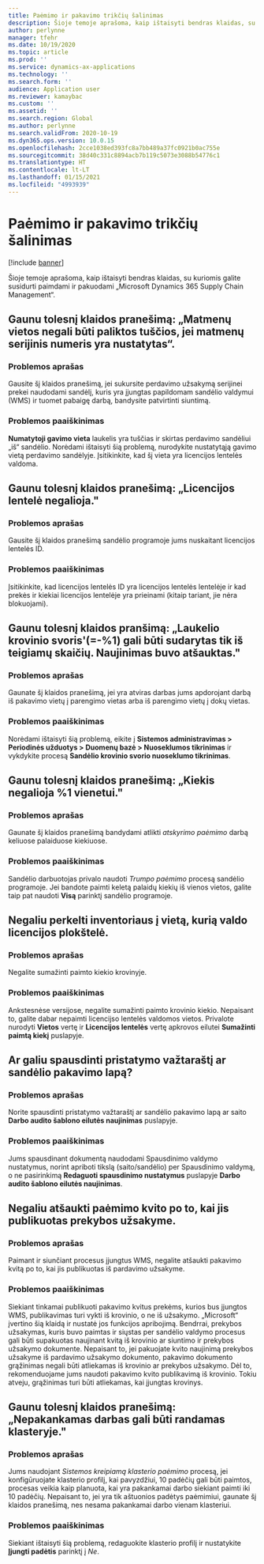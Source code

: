 ```yaml
---
title: Paėmimo ir pakavimo trikčių šalinimas
description: Šioje temoje aprašoma, kaip ištaisyti bendras klaidas, su kuriomis galite susidurti paimdami ir pakuodami „Microsoft Dynamics 365 Supply Chain Management“.
author: perlynne
manager: tfehr
ms.date: 10/19/2020
ms.topic: article
ms.prod: ''
ms.service: dynamics-ax-applications
ms.technology: ''
ms.search.form: ''
audience: Application user
ms.reviewer: kamaybac
ms.custom: ''
ms.assetid: ''
ms.search.region: Global
ms.author: perlynne
ms.search.validFrom: 2020-10-19
ms.dyn365.ops.version: 10.0.15
ms.openlocfilehash: 2cce1038ed393fc8a7bb489a37fc0921b0ac755e
ms.sourcegitcommit: 38d40c331c8894acb7b119c5073e3088b54776c1
ms.translationtype: HT
ms.contentlocale: lt-LT
ms.lasthandoff: 01/15/2021
ms.locfileid: "4993939"
---
```

# <a name="troubleshoot-picking-and-packing"></a>Paėmimo ir pakavimo trikčių šalinimas

[!include [banner](../includes/banner.md)]

Šioje temoje aprašoma, kaip ištaisyti bendras klaidas, su kuriomis galite susidurti paimdami ir pakuodami „Microsoft Dynamics 365 Supply Chain Management“.

## <a name="i-receive-the-following-error-message-dimension-location-cant-be-left-blank-if-dimension-serial-number-is-set"></a>Gaunu tolesnį klaidos pranešimą: „Matmenų vietos negali būti paliktos tuščios, jei matmenų serijinis numeris yra nustatytas“.

### <a name="issue-description"></a>Problemos aprašas

Gausite šį klaidos pranešimą, jei sukursite perdavimo užsakymą serijinei prekei naudodami sandėlį, kuris yra įjungtas papildomam sandėlio valdymui (WMS) ir tuomet pabaigę darbą, bandysite patvirtinti siuntimą.

### <a name="issue-resolution"></a>Problemos paaiškinimas

**Numatytoji gavimo vieta** laukelis yra tuščias ir skirtas perdavimo sandėliui „iš“ sandėlio. Norėdami ištaisyti šią problemą, nurodykite nustatytąją gavimo vietą perdavimo sandėlyje. Įsitikinkite, kad šį vieta yra licencijos lentelės valdoma.

## <a name="i-receive-the-following-error-message-invalid-license-plate"></a>Gaunu tolesnį klaidos pranešimą: „Licencijos lentelė negalioja."

### <a name="issue-description"></a>Problemos aprašas

Gausite šį klaidos pranešimą sandėlio programoje jums nuskaitant licencijos lentelės ID.

### <a name="issue-resolution"></a>Problemos paaiškinimas

Įsitikinkite, kad licencijos lentelės ID yra licencijos lentelės lentelėje ir kad prekės ir kiekiai licencijos lentelėje yra prieinami (kitaip tariant, jie nėra blokuojami).

## <a name="i-receive-the-following-error-message-field-load-weight-1-can-only-contain-positive-numbers-update-has-been-canceled"></a>Gaunu tolesnį klaidos pranšimą: „Laukelio krovinio svoris'(=-%1) gali būti sudarytas tik iš teigiamų skaičių. Naujinimas buvo atšauktas."

### <a name="issue-description"></a>Problemos aprašas

Gaunate šį klaidos pranešimą, jei yra atviras darbas jums apdorojant darbą iš pakavimo vietų į parengimo vietas arba iš parengimo vietų į dokų vietas.

### <a name="issue-resolution"></a>Problemos paaiškinimas

Norėdami ištaisyti šią problemą, eikite į **Sistemos administravimas \> Periodinės užduotys \> Duomenų bazė \> Nuoseklumos tikrinimas** ir vykdykite procesą **Sandėlio krovinio svorio nuoseklumo tikrinimas**.

## <a name="i-receive-the-following-error-message-the-quantity-is-not-valid-for-unit-1"></a>Gaunu tolesnį klaidos pranešimą: „Kiekis negalioja %1 vienetui."

### <a name="issue-description"></a>Problemos aprašas

Gaunate šį klaidos pranešimą bandydami atlikti *atskyrimo paėmimo* darbą keliuose palaiduose kiekiuose.

### <a name="issue-resolution"></a>Problemos paaiškinimas

Sandėlio darbuotojas privalo naudoti *Trumpo paėmimo* procesą sandėlio programoje. Jei bandote paimti keletą palaidų kiekių iš vienos vietos, galite taip pat naudoti **Visą** parinktį sandėlio programoje.

## <a name="i-cant-move-inventory-to-a-location-that-is-license-platecontrolled"></a>Negaliu perkelti inventoriaus į vietą, kurią valdo licencijos plokštelė.

### <a name="issue-description"></a>Problemos aprašas

Negalite sumažinti paimto kiekio krovinyje.

### <a name="issue-resolution"></a>Problemos paaiškinimas

Ankstesnėse versijose, negalite sumažinti paimto krovinio kiekio. Nepaisant to, galite dabar nepaimti licencijso lentelės valdomos vietos. Privalote nurodyti **Vietos** vertę ir **Licencijos lentelės** vertę apkrovos eilutei **Sumažinti paimtą kiekį** puslapyje.

## <a name="can-i-print-a-delivery-note-or-packing-content-by-warehouse"></a>Ar galiu spausdinti pristatymo važtaraštį ar sandėlio pakavimo lapą?

### <a name="issue-description"></a>Problemos aprašas

Norite spausdinti pristatymo važtaraštį ar sandėlio pakavimo lapą ar saito **Darbo audito šablono eilutės naujinimas** puslapyje.

### <a name="issue-resolution"></a>Problemos paaiškinimas

Jums spausdinant dokumentą naudodami Spausdinimo valdymo nustatymus, norint apriboti tikslą (saito/sandėlio) per Spausdinimo valdymą, o ne pasirinkimą **Redaguoti spausdinimo nustatymus** puslapyje **Darbo audito šablono eilutės naujinimas**.

## <a name="i-cant-cancel-a-packing-slip-after-its-posted-from-a-sales-order"></a>Negaliu atšaukti paėmimo kvito po to, kai jis publikuotas prekybos užsakyme.

### <a name="issue-description"></a>Problemos aprašas

Paimant ir siunčiant procesus įjungtus WMS, negalite atšaukti pakavimo kvitą po to, kai jis publikuotas iš pardavimo užsakyme.

### <a name="issue-resolution"></a>Problemos paaiškinimas

Siekiant tinkamai publikuoti pakavimo kvitus prekėms, kurios bus įjungtos WMS, publikavimas turi vykti iš krovinio, o ne iš užsakymo. „Microsoft“ įvertino šią klaidą ir nustatė jos funkcijos apribojimą. Bendrrai, prekybos užsakymas, kuris buvo paimtas ir siųstas per sandėlio valdymo procesus gali būti supakuotas naujinant kvitą iš krovinio ar siuntimo ir prekybos užsakymo dokumente. Nepaisant to, jei pakuojate kvito naujinimą prekybos užsakyme iš pardavimo užsakymo dokumento, pakavimo dokumento grąžinimas negali būti atliekamas iš krovinio ar prekybos užsakymo. Dėl to, rekomenduojame jums naudoti pakavimo kvito publikavimą iš krovinio. Tokiu atveju, grąžinimas turi būti atliekamas, kai įjungtas krovinys.

## <a name="i-receive-the-following-error-message-not-enough-work-can-be-found-for-cluster"></a>Gaunu tolesnį klaidos pranešimą: „Nepakankamas darbas gali būti randamas klasteryje."

### <a name="issue-description"></a>Problemos aprašas

Jums naudojant *Sistemos kreipiamą klasterio paėmimo* procesą, jei konfigūruojate klasterio profilį, kai pavyzdžiui, 10 padėčių gali būti paimtos, procesas veikia kaip planuota, kai yra pakankamai darbo siekiant paimti iki 10 padėčių. Nepaisant to, jei yra tik aštuonios padėtys paėmimiui, gaunate šį klaidos pranešimą, nes nesama pakankamai darbo vienam klasteriui.

### <a name="issue-resolution"></a>Problemos paaiškinimas

Siekiant ištaisyti šią problemą, redaguokite klasterio profilį ir nustatykite **Įjungti padėtis** parinktį į *Ne*.
